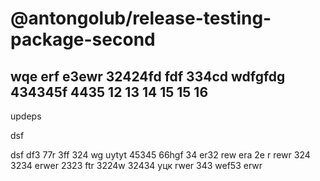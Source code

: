 # @antongolub/release-testing-package-second

wqe erf  e3ewr 32424fd fdf 334cd wdfgfdg 434345f 4435
12
13
14
15
15
16
-
updeps

dsf

dsf df3 77r 3ff 324 wg uytyt 45345 66hgf 34 er32 rew era 2e r
rewr 324 3234 erwer 2323 ftr 3224w 32434 уцк rwer 343 wef53 erwr
